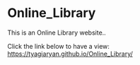 # Online_Library
This is an Online Library website..

Click the link below to have a view:
https://tyagiaryan.github.io/Online_Library/
